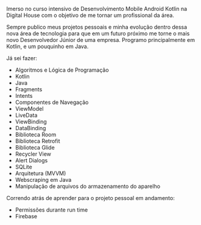 Imerso no curso intensivo de Desenvolvimento Mobile Android Kotlin na Digital House com o objetivo de me tornar um profissional da área.

Sempre publico meus projetos pessoais e minha evolução dentro dessa nova área de tecnologia para que em um futuro próximo me torne o mais novo Desenvolvedor Júnior de uma empresa. Programo principalmente em Kotlin, e um pouquinho em Java.

Já sei fazer:
- Algoritmos e Lógica de Programação
- Kotlin
- Java
- Fragments 
- Intents
- Componentes de Navegação
- ViewModel
- LiveData
- ViewBinding
- DataBinding
- Biblioteca Room
- Biblioteca Retrofit
- Biblioteca Glide
- Recycler View
- Alert Dialogs
- SQLite
- Arquitetura (MVVM)
- Webscraping em Java
- Manipulação de arquivos do armazenamento do aparelho

Correndo atrás de aprender para o projeto pessoal em andamento:
- Permissões durante run time
- Firebase
